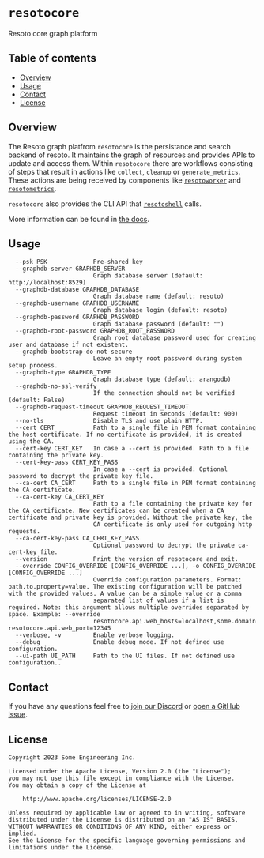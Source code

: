 # `resotocore`
Resoto core graph platform


## Table of contents

* [Overview](#overview)
* [Usage](#usage)
* [Contact](#contact)
* [License](#license)


## Overview
The Resoto graph platfrom `resotocore` is the persistance and search backend of resoto. It maintains the graph
of resources and provides APIs to update and access them. Within `resotocore` there are workflows consisting of steps
that result in actions like `collect`, `cleanup` or `generate_metrics`. These actions are being received by components
like [`resotoworker`](../resotoworker/) and [`resotometrics`](../resotometrics/).

`resotocore` also provides the CLI API that [`resotoshell`](../resotoshell/) calls.

More information can be found in [the docs](https://resoto.com/docs/concepts/components/core).


## Usage
```
  --psk PSK             Pre-shared key
  --graphdb-server GRAPHDB_SERVER
                        Graph database server (default: http://localhost:8529)
  --graphdb-database GRAPHDB_DATABASE
                        Graph database name (default: resoto)
  --graphdb-username GRAPHDB_USERNAME
                        Graph database login (default: resoto)
  --graphdb-password GRAPHDB_PASSWORD
                        Graph database password (default: "")
  --graphdb-root-password GRAPHDB_ROOT_PASSWORD
                        Graph root database password used for creating user and database if not existent.
  --graphdb-bootstrap-do-not-secure
                        Leave an empty root password during system setup process.
  --graphdb-type GRAPHDB_TYPE
                        Graph database type (default: arangodb)
  --graphdb-no-ssl-verify
                        If the connection should not be verified (default: False)
  --graphdb-request-timeout GRAPHDB_REQUEST_TIMEOUT
                        Request timeout in seconds (default: 900)
  --no-tls              Disable TLS and use plain HTTP.
  --cert CERT           Path to a single file in PEM format containing the host certificate. If no certificate is provided, it is created using the CA.
  --cert-key CERT_KEY   In case a --cert is provided. Path to a file containing the private key.
  --cert-key-pass CERT_KEY_PASS
                        In case a --cert is provided. Optional password to decrypt the private key file.
  --ca-cert CA_CERT     Path to a single file in PEM format containing the CA certificate.
  --ca-cert-key CA_CERT_KEY
                        Path to a file containing the private key for the CA certificate. New certificates can be created when a CA certificate and private key is provided. Without the private key, the
                        CA certificate is only used for outgoing http requests.
  --ca-cert-key-pass CA_CERT_KEY_PASS
                        Optional password to decrypt the private ca-cert-key file.
  --version             Print the version of resotocore and exit.
  --override CONFIG_OVERRIDE [CONFIG_OVERRIDE ...], -o CONFIG_OVERRIDE [CONFIG_OVERRIDE ...]
                        Override configuration parameters. Format: path.to.property=value. The existing configuration will be patched with the provided values. A value can be a simple value or a comma
                        separated list of values if a list is required. Note: this argument allows multiple overrides separated by space. Example: --override
                        resotocore.api.web_hosts=localhost,some.domain resotocore.api.web_port=12345
  --verbose, -v         Enable verbose logging.
  --debug               Enable debug mode. If not defined use configuration.
  --ui-path UI_PATH     Path to the UI files. If not defined use configuration..
```


## Contact
If you have any questions feel free to [join our Discord](https://discord.gg/someengineering) or [open a GitHub issue](https://github.com/someengineering/resoto/issues/new).


## License
```
Copyright 2023 Some Engineering Inc.

Licensed under the Apache License, Version 2.0 (the "License");
you may not use this file except in compliance with the License.
You may obtain a copy of the License at

    http://www.apache.org/licenses/LICENSE-2.0

Unless required by applicable law or agreed to in writing, software
distributed under the License is distributed on an "AS IS" BASIS,
WITHOUT WARRANTIES OR CONDITIONS OF ANY KIND, either express or implied.
See the License for the specific language governing permissions and
limitations under the License.
```
